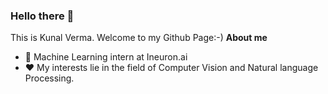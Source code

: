 ### Hello there 👋

<!--
**kunal24bit/kunal24bit** is a ✨ _special_ ✨ repository because its `README.md` (this file) appears on your GitHub profile.**
-->
This is Kunal Verma. Welcome to my Github Page:-)
**About me**

- 💼 Machine Learning intern at Ineuron.ai
- ❤️ My interests lie in the field of Computer Vision and Natural language Processing. 

